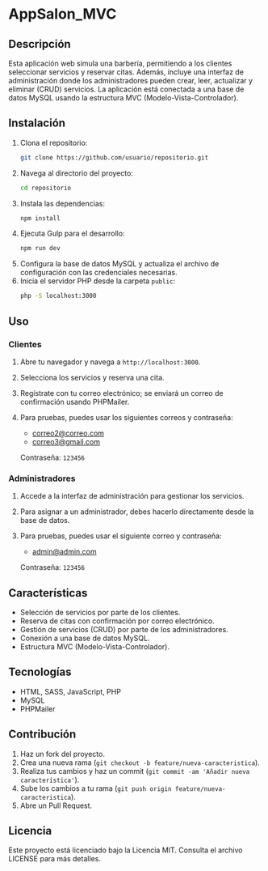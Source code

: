 ﻿# AppSalon_MVC

## Descripción
Esta aplicación web simula una barbería, permitiendo a los clientes seleccionar servicios y reservar citas. Además, incluye una interfaz de administración donde los administradores pueden crear, leer, actualizar y eliminar (CRUD) servicios. La aplicación está conectada a una base de datos MySQL usando la estructura MVC (Modelo-Vista-Controlador).

## Instalación
1. Clona el repositorio:
    ```bash
    git clone https://github.com/usuario/repositorio.git
    ```
2. Navega al directorio del proyecto:
    ```bash
    cd repositorio
    ```
3. Instala las dependencias:
    ```bash
    npm install
    ```
4. Ejecuta Gulp para el desarrollo:
    ```bash
    npm run dev
    ```
5. Configura la base de datos MySQL y actualiza el archivo de configuración con las credenciales necesarias.
6. Inicia el servidor PHP desde la carpeta `public`:
    ```bash
    php -S localhost:3000
    ```

## Uso

### Clientes
1. Abre tu navegador y navega a `http://localhost:3000`.
2. Selecciona los servicios y reserva una cita. 
3. Regístrate con tu correo electrónico; se enviará un correo de confirmación usando PHPMailer.
4. Para pruebas, puedes usar los siguientes correos y contraseña:
    - correo2@correo.com
    - correo3@gmail.com

    Contraseña: `123456`

### Administradores
1. Accede a la interfaz de administración para gestionar los servicios.
2. Para asignar a un administrador, debes hacerlo directamente desde la base de datos.
3. Para pruebas, puedes usar el siguiente correo y contraseña:
    - admin@admin.com

    Contraseña: `123456`

## Características
- Selección de servicios por parte de los clientes.
- Reserva de citas con confirmación por correo electrónico.
- Gestión de servicios (CRUD) por parte de los administradores.
- Conexión a una base de datos MySQL.
- Estructura MVC (Modelo-Vista-Controlador).

## Tecnologías
- HTML, SASS, JavaScript, PHP
- MySQL
- PHPMailer

## Contribución
1. Haz un fork del proyecto.
2. Crea una nueva rama (`git checkout -b feature/nueva-caracteristica`).
3. Realiza tus cambios y haz un commit (`git commit -am 'Añadir nueva característica'`).
4. Sube los cambios a tu rama (`git push origin feature/nueva-caracteristica`).
5. Abre un Pull Request.

## Licencia
Este proyecto está licenciado bajo la Licencia MIT. Consulta el archivo LICENSE para más detalles.
